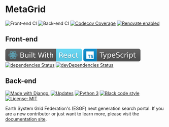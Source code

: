 # MetaGrid

![Front-end CI](https://github.com/aims-group/metagrid/workflows/Front-end%20CI/badge.svg) ![Back-end CI](https://github.com/aims-group/metagrid/workflows/Back-end%20CI/badge.svg) [![Codecov Coverage](https://codecov.io/gh/aims-group/metagrid/branch/master/graph/badge.svg)](https://codecov.io/gh/aims-group/metagrid/) [![Renovate enabled](https://img.shields.io/badge/renovate-enabled-brightgreen.svg)](https://renovatebot.com/)

## Front-end

[![React](frontend/src/assets/img/react_badge.svg)](https://reactjs.org/) [![TypeScript](frontend/src/assets/img/typescript_badge.svg)](https://www.typescriptlang.org/) [![dependencies Status](https://david-dm.org/aims-group/metagrid/status.svg?path=frontend)](https://david-dm.org/aims-group/metagrid?path=frontend) [![devDependencies Status](https://david-dm.org/aims-group/metagrid/dev-status.svg?path=frontend)](https://david-dm.org/aims-group/metagrid?path=frontend&type=dev)

## Back-end

[![Made with Django.](https://www.djangoproject.com/m/img/badges/djangomade124x25.gif)](http://www.djangoproject.com) [![Updates](https://pyup.io/repos/github/aims-group/metagrid/shield.svg)](https://pyup.io/repos/github/aims-group/metagrid/) [![Python 3](https://pyup.io/repos/github/aims-group/metagrid/python-3-shield.svg)](https://pyup.io/repos/github/aims-group/metagrid/) [![Black code style](https://img.shields.io/badge/code%20style-black-000000.svg)](https://github.com/ambv/black) [![License: MIT](https://img.shields.io/badge/License-MIT-yellow.svg)](https://opensource.org/licenses/MIT)

Earth System Grid Federation's (ESGF) next generation search portal.
If you are a new contributor or just want to learn more, please visit the [documentation site](https://metagrid.readthedocs.io/en/latest/).
